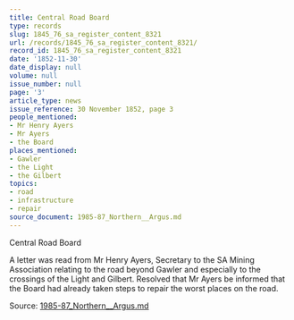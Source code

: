 ```yaml
---
title: Central Road Board
type: records
slug: 1845_76_sa_register_content_8321
url: /records/1845_76_sa_register_content_8321/
record_id: 1845_76_sa_register_content_8321
date: '1852-11-30'
date_display: null
volume: null
issue_number: null
page: '3'
article_type: news
issue_reference: 30 November 1852, page 3
people_mentioned:
- Mr Henry Ayers
- Mr Ayers
- the Board
places_mentioned:
- Gawler
- the Light
- the Gilbert
topics:
- road
- infrastructure
- repair
source_document: 1985-87_Northern__Argus.md
---
```


Central Road Board

A letter was read from Mr Henry Ayers, Secretary to the SA Mining Association relating to the road beyond Gawler and especially to the crossings of the Light and Gilbert.  Resolved that Mr Ayers be informed that the Board had already taken steps to repair the worst places on the road.

Source: [1985-87_Northern__Argus.md](/downloads/markdown/1985-87_Northern__Argus.md)
